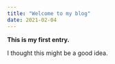```yaml
---
title: "Welcome to my blog"
date: 2021-02-04
---
```


**This is my first entry.**

I thought this might be a good idea.

